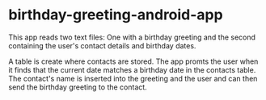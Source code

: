 birthday-greeting-android-app
=============================
This app reads two text files: One with a birthday greeting 
and the second containing the user's contact details and birthday dates. 

A table is create where contacts are stored. The app promts the user when 
it finds that the current date matches a birthday date in the contacts table.
The contact's name is inserted into the greeting and the user and can 
then send the birthday greeting to the contact.